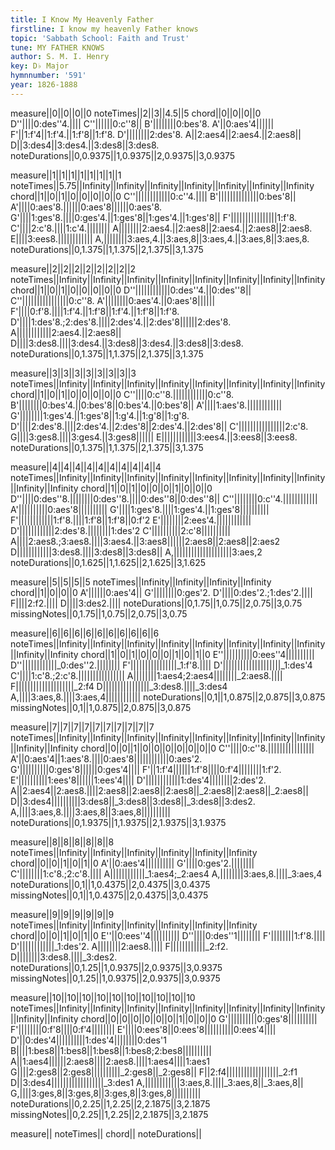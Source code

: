 ```yaml
---
title: I Know My Heavenly Father
firstline: I know my heavenly Father knows
topic: 'Sabbath School: Faith and Trust'
tune: MY FATHER KNOWS
author: S. M. I. Henry
key: D♭ Major
hymnnumber: '591'
year: 1826-1888
---
```

measure||0||0||0||0
noteTimes||2||3||4.5||5
chord||0||0||0||0
D''||||0:des''4.||||
C''||||||0:c''8||
B'||||||||0:bes'8.
A'||0:aes'4||||||
F'||1:f'4||1:f'4.||1:f'8||1:f'8.
D'||||||||2:des'8.
A||2:aes4||2:aes4.||2:aes8||
D||3:des4||3:des4.||3:des8||3:des8.
noteDurations||0,0.9375||1,0.9375||2,0.9375||3,0.9375

measure||1||1||1||1||1||1||1||1
noteTimes||5.75||Infinity||Infinity||Infinity||Infinity||Infinity||Infinity||Infinity
chord||1||0||1||0||0||0||0||0
C''||||||||||||0:c''4.||||
B'||||||||||||||0:bes'8||
A'||||0:aes'8.||||||0:aes'8||||||0:aes'8.
G'||||1:ges'8.||||0:ges'4.||1:ges'8||1:ges'4.||1:ges'8||
F'||||||||||||||||1:f'8.
C'||||2:c'8.||||1:c'4.||||||||
A||||||||2:aes4.||2:aes8||2:aes4.||2:aes8||2:aes8.
E||||3:ees8.||||||||||||
A,||||||||3:aes,4.||3:aes,8||3:aes,4.||3:aes,8||3:aes,8.
noteDurations||0,1.375||1,1.375||2,1.375||3,1.375

measure||2||2||2||2||2||2||2||2
noteTimes||Infinity||Infinity||Infinity||Infinity||Infinity||Infinity||Infinity||Infinity
chord||1||0||1||0||0||0||0||0
D''||||||||||||0:des''4.||0:des''8||
C''||||||||||||||||0:c''8.
A'||||||||0:aes'4.||0:aes'8||||||
F'||||0:f'8.||||1:f'4.||1:f'8||1:f'4.||1:f'8||1:f'8.
D'||||1:des'8.;2:des'8.||||2:des'4.||2:des'8||||||2:des'8.
A||||||||||||2:aes4.||2:aes8||
D||||3:des8.||||3:des4.||3:des8||3:des4.||3:des8||3:des8.
noteDurations||0,1.375||1,1.375||2,1.375||3,1.375

measure||3||3||3||3||3||3||3||3
noteTimes||Infinity||Infinity||Infinity||Infinity||Infinity||Infinity||Infinity||Infinity
chord||1||0||1||0||0||0||0||0
C''||||0:c''8.||||||||||||0:c''8.
B'||||||||0:bes'4.||0:bes'8||0:bes'4.||0:bes'8||
A'||||1:aes'8.||||||||||||
G'||||||||1:ges'4.||1:ges'8||1:g'4.||1:g'8||1:g'8.
D'||||2:des'8.||||2:des'4.||2:des'8||2:des'4.||2:des'8||
C'||||||||||||||||2:c'8.
G||||3:ges8.||||3:ges4.||3:ges8||||||
E||||||||||||3:ees4.||3:ees8||3:ees8.
noteDurations||0,1.375||1,1.375||2,1.375||3,1.375

measure||4||4||4||4||4||4||4||4||4||4
noteTimes||Infinity||Infinity||Infinity||Infinity||Infinity||Infinity||Infinity||Infinity||Infinity||Infinity
chord||1||0||1||0||0||0||1||0||0||0
D''||||0:des''8.||||||||0:des''8.||||0:des''8||0:des''8||
C''||||||||0:c''4.||||||||||||
A'||||||||||0:aes'8||||||||||
G'||||1:ges'8.||||1:ges'4.||1:ges'8||||||||||
F'||||||||||||1:f'8.||||1:f'8||1:f'8||0:f'2
E'||||||||2:ees'4.||||||||||||
D'||||||||||||2:des'8.||||||||1:des'2
C'||||||||||2:c'8||||||||||
A||||2:aes8.;3:aes8.||||3:aes4.||3:aes8||||||2:aes8||2:aes8||2:aes2
D||||||||||||3:des8.||||3:des8||3:des8||
A,||||||||||||||||||||3:aes,2
noteDurations||0,1.625||1,1.625||2,1.625||3,1.625

measure||5||5||5||5
noteTimes||Infinity||Infinity||Infinity||Infinity
chord||1||0||0||0
A'||||||0:aes'4||
G'||||||||0:ges'2.
D'||||0:des'2.;1:des'2.||||
F||||2:f2.||||
D||||3:des2.||||
noteDurations||0,1.75||1,0.75||2,0.75||3,0.75
missingNotes||0,1.75||1,0.75||2,0.75||3,0.75

measure||6||6||6||6||6||6||6||6||6||6
noteTimes||Infinity||Infinity||Infinity||Infinity||Infinity||Infinity||Infinity||Infinity||Infinity||Infinity
chord||1||0||1||0||0||0||1||0||1||0
E''||||||||||0:ees''4||||||||||
D''||||||||||||_0:des''2.||||||||
F'||||||||||||||||_1:f'8.||||
D'||||||||||||||||||||_1:des'4
C'||||1:c'8.;2:c'8.||||||||||||||||
A||||||||1:aes4;2:aes4||||||||_2:aes8.||||
F||||||||||||||||||||_2:f4
D||||||||||||||||_3:des8.||||_3:des4
A,||||3:aes,8.||||3:aes,4||||||||||||
noteDurations||0,1||1,0.875||2,0.875||3,0.875
missingNotes||0,1||1,0.875||2,0.875||3,0.875

measure||7||7||7||7||7||7||7||7||7||7
noteTimes||Infinity||Infinity||Infinity||Infinity||Infinity||Infinity||Infinity||Infinity||Infinity||Infinity
chord||0||0||1||0||0||0||0||0||0||0
C''||||0:c''8.||||||||||||||||
A'||0:aes'4||1:aes'8.||||0:aes'8||||||||||||0:aes'2.
G'||||||||||0:ges'8||||||0:ges'4||||
F'||1:f'4||||||1:f'8||||0:f'4||||||||1:f'2.
E'||||||||||1:ees'8||||||1:ees'4||||
D'||||||||||||1:des'4||||||||2:des'2.
A||2:aes4||2:aes8.||||2:aes8||2:aes8||2:aes8||_2:aes8||2:aes8||_2:aes8||
D||3:des4||||||||||3:des8||_3:des8||3:des8||_3:des8||3:des2.
A,||||3:aes,8.||||3:aes,8||3:aes,8||||||||||
noteDurations||0,1.9375||1,1.9375||2,1.9375||3,1.9375

measure||8||8||8||8||8||8
noteTimes||Infinity||Infinity||Infinity||Infinity||Infinity||Infinity
chord||0||0||1||0||1||0
A'||0:aes'4||||||||||
G'||||0:ges'2.||||||||
C'||||||||1:c'8.;2:c'8.||||
A||||||||||||_1:aes4;_2:aes4
A,||||||||3:aes,8.||||_3:aes,4
noteDurations||0,1||1,0.4375||2,0.4375||3,0.4375
missingNotes||0,1||1,0.4375||2,0.4375||3,0.4375

measure||9||9||9||9||9||9
noteTimes||Infinity||Infinity||Infinity||Infinity||Infinity||Infinity
chord||0||0||1||0||1||0
E''||0:ees''4||||||||||
D''||||0:des''1||||||||
F'||||||||1:f'8.||||
D'||||||||||||_1:des'2.
A||||||||2:aes8.||||
F||||||||||||_2:f2.
D||||||||3:des8.||||_3:des2.
noteDurations||0,1.25||1,0.9375||2,0.9375||3,0.9375
missingNotes||0,1.25||1,0.9375||2,0.9375||3,0.9375

measure||10||10||10||10||10||10||10||10||10||10
noteTimes||Infinity||Infinity||Infinity||Infinity||Infinity||Infinity||Infinity||Infinity||Infinity||Infinity
chord||0||0||0||0||0||0||1||0||0||0
G'||||||||||0:ges'8||||||||||
F'||||||||0:f'8||||0:f'4||||||||
E'||||0:ees'8||0:ees'8||||||||||0:ees'4||||
D'||0:des'4||||||||||1:des'4||||||||0:des'1
B||||1:bes8||1:bes8||1:bes8||1:bes8;2:bes8||||||||||
A||1:aes4||||||2:aes8||||2:aes8.||||1:aes4||||1:aes1
G||||2:ges8||2:ges8||||||||||_2:ges8||_2:ges8||
F||2:f4||||||||||||||||||_2:f1
D||3:des4||||||||||||||||||_3:des1
A,||||||||||||3:aes,8.||||_3:aes,8||_3:aes,8||
G,||||3:ges,8||3:ges,8||3:ges,8||3:ges,8||||||||||
noteDurations||0,2.25||1,2.25||2,2.1875||3,2.1875
missingNotes||0,2.25||1,2.25||2,2.1875||3,2.1875

measure||
noteTimes||
chord||
noteDurations||

